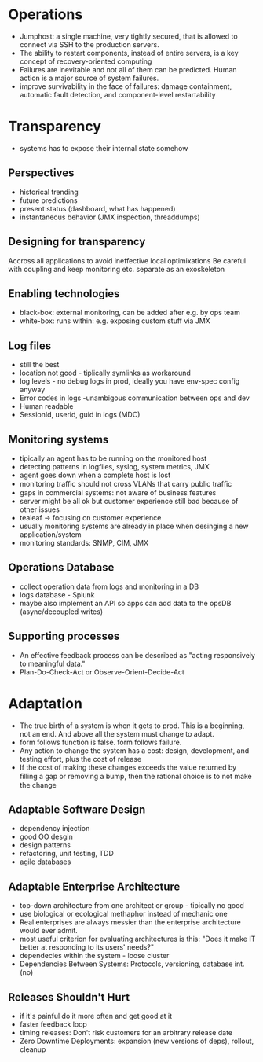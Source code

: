 # Operations

* Jumphost: a single machine, very tightly secured, that is allowed to connect via SSH to the production servers.
* The ability to restart components, instead of entire servers, is a key concept of recovery-oriented computing
* Failures are inevitable and not all of them can be predicted. Human action is a major source of system failures.
* improve survivability in the face of failures: damage containment, automatic fault detection, and component-level restartability

# Transparency

* systems has to expose their internal state somehow

## Perspectives

* historical trending
* future predictions
* present status (dashboard, what has happened)
* instantaneous behavior (JMX inspection, threaddumps)

## Designing for transparency

Accross all applications to avoid ineffective local optimixations
Be careful with coupling and keep monitoring etc. separate as an exoskeleton

## Enabling technologies

* black-box: external monitoring, can be added after e.g. by ops team
* white-box: runs within: e.g. exposing custom stuff via JMX

## Log files

* still the best
* location not good - tiplically symlinks as workaround
* log levels - no debug logs in prod, ideally you have env-spec config anyway
* Error codes in logs -unambigous communication between ops and dev
* Human readable
* SessionId, userid, guid in logs (MDC)

## Monitoring systems

* tipically an agent has to be running on the monitored host
* detecting patterns in logfiles, syslog, system metrics, JMX
* agent goes down when a complete host is lost
* monitoring traffic should not cross VLANs that carry public trafﬁc
* gaps in commercial systems: not aware of business features
* server might be all ok but customer experience still bad because of other issues
* tealeaf -> focusing on customer experience
* usually monitoring systems are already in place when desinging a new application/system
* monitoring standards: SNMP, CIM, JMX

## Operations Database

* collect operation data from logs and monitoring in a DB
* logs database - Splunk
* maybe also implement an API so apps can add data to the opsDB (async/decoupled writes)

## Supporting processes

* An effective feedback process can be described as "acting responsively to meaningful data."
* Plan-Do-Check-Act or Observe-Orient-Decide-Act

# Adaptation

* The true birth of a system is when it gets to prod. This is a beginning, not an end. And above all the system must change to adapt.
* form follows function is false. form follows failure.
* Any action to change the system has a cost: design, development, and testing effort, plus the cost of release
* If the cost of making these changes exceeds the value returned by ﬁlling a gap or removing a bump, then the rational choice is to not make the change

## Adaptable Software Design

* dependency injection
* good OO desgin
* design patterns
* refactoring, unit testing, TDD
* agile databases

## Adaptable Enterprise Architecture

* top-down architecture from one architect or group - tipically no good
* use biological or ecological methaphor instead of mechanic one
* Real enterprises are always messier than the enterprise architecture would ever admit.
* most useful criterion for evaluating architectures is this: "Does it make IT better at responding to its users' needs?"
* dependecies within the system - loose cluster
* Dependencies Between Systems: Protocols, versioning, database int. (no)

## Releases Shouldn't Hurt

* if it's painful do it more often and get good at it
* faster feedback loop
* timing releases: Don't risk customers for an arbitrary release date
* Zero Downtime Deployments: expansion (new versions of deps), rollout, cleanup
